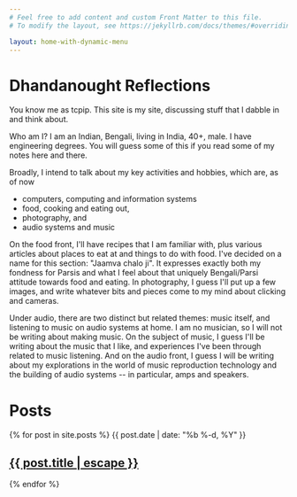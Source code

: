 ```yaml
---
# Feel free to add content and custom Front Matter to this file.
# To modify the layout, see https://jekyllrb.com/docs/themes/#overriding-theme-defaults

layout: home-with-dynamic-menu
---
```



# Dhandanought Reflections

You know me as tcpip. This site is my site, discussing stuff that I dabble in and think about.

Who am I? I am an Indian, Bengali, living in India, 40+, male. I have engineering degrees. You will guess some of this if you read some of my notes here and there.

Broadly, I intend to talk about my key activities and hobbies, which are, as of now
- computers, computing and information systems
- food, cooking and eating out,
- photography, and
- audio systems and music

On the food front, I'll have recipes that I am familiar with, plus various articles about places to eat at and things to do with food. I've decided on a name for this section: "Jaamva chalo ji". It expresses exactly both my fondness for Parsis and what I feel about that uniquely Bengali/Parsi attitude towards food and eating.
In photography, I guess I'll put up a few images, and write whatever bits and pieces come to my mind about clicking and cameras.

Under audio, there are two distinct but related themes: music itself, and listening to music on audio systems at home. I am no musician, so I will not be writing about making music. On the subject of music, I guess I'll be writing about the music that I like, and experiences I've been through related to music listening. And on the audio front, I guess I will be writing about my explorations in the world of music reproduction technology and the building of audio systems -- in particular, amps and speakers.

# Posts

<p>
  {% for post in site.posts %}
      <span>{{ post.date | date: "%b %-d, %Y" }}</span>
      <h2>
        <a class="post-link" href="{{ post.url | relative_url }}">{{ post.title | escape }}</a>
      </h2>
  {% endfor %}
</p>

